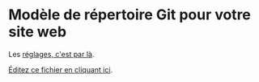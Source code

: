 # Modèle de répertoire Git pour votre site web

Les [réglages, c'est par là](https://github.com/maximensi123/maximensi123.github.io/settings).

[Éditez ce fichier en cliquant ici](../../edit/master/README.md).
